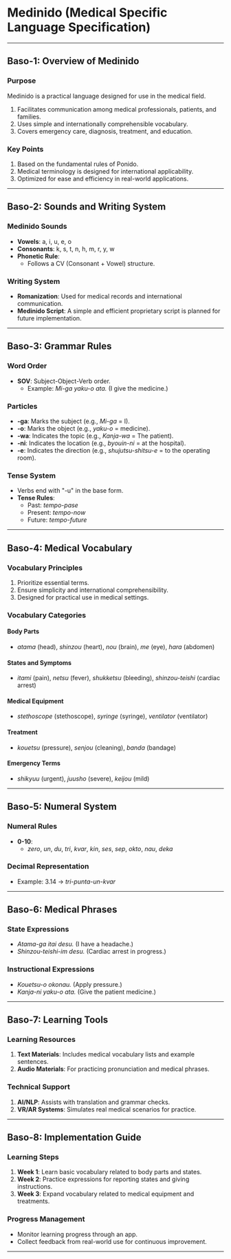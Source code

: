 # **Medinido (Medical Specific Language Specification)**

---

## **Baso-1: Overview of Medinido**

### **Purpose**  
Medinido is a practical language designed for use in the medical field.  
1. Facilitates communication among medical professionals, patients, and families.  
2. Uses simple and internationally comprehensible vocabulary.  
3. Covers emergency care, diagnosis, treatment, and education.

### **Key Points**  
1. Based on the fundamental rules of Ponido.  
2. Medical terminology is designed for international applicability.  
3. Optimized for ease and efficiency in real-world applications.

---

## **Baso-2: Sounds and Writing System**

### **Medinido Sounds**  
- **Vowels**: a, i, u, e, o  
- **Consonants**: k, s, t, n, h, m, r, y, w  
- **Phonetic Rule**:  
  - Follows a CV (Consonant + Vowel) structure.  

### **Writing System**  
- **Romanization**: Used for medical records and international communication.  
- **Medinido Script**: A simple and efficient proprietary script is planned for future implementation.

---

## **Baso-3: Grammar Rules**

### **Word Order**  
- **SOV**: Subject-Object-Verb order.  
  - Example: *Mi-ga yaku-o ata.* (I give the medicine.)

### **Particles**  
- **-ga**: Marks the subject (e.g., *Mi-ga* = I).  
- **-o**: Marks the object (e.g., *yaku-o* = medicine).  
- **-wa**: Indicates the topic (e.g., *Kanja-wa* = The patient).  
- **-ni**: Indicates the location (e.g., *byouin-ni* = at the hospital).  
- **-e**: Indicates the direction (e.g., *shujutsu-shitsu-e* = to the operating room).  

### **Tense System**  
- Verbs end with "-u" in the base form.  
- **Tense Rules**:  
  - Past: *tempo-pase*  
  - Present: *tempo-now*  
  - Future: *tempo-future*  

---

## **Baso-4: Medical Vocabulary**

### **Vocabulary Principles**  
1. Prioritize essential terms.  
2. Ensure simplicity and international comprehensibility.  
3. Designed for practical use in medical settings.  

### **Vocabulary Categories**  
#### **Body Parts**  
- *atama* (head), *shinzou* (heart), *nou* (brain), *me* (eye), *hara* (abdomen)  

#### **States and Symptoms**  
- *itami* (pain), *netsu* (fever), *shukketsu* (bleeding), *shinzou-teishi* (cardiac arrest)  

#### **Medical Equipment**  
- *stethoscope* (stethoscope), *syringe* (syringe), *ventilator* (ventilator)  

#### **Treatment**  
- *kouetsu* (pressure), *senjou* (cleaning), *banda* (bandage)  

#### **Emergency Terms**  
- *shikyuu* (urgent), *juusho* (severe), *keijou* (mild)  

---

## **Baso-5: Numeral System**

### **Numeral Rules**  
- **0-10**:  
  - *zero*, *un*, *du*, *tri*, *kvar*, *kin*, *ses*, *sep*, *okto*, *nau*, *deka*  

### **Decimal Representation**  
- Example: 3.14 → *tri-punta-un-kvar*  

---

## **Baso-6: Medical Phrases**

### **State Expressions**  
- *Atama-ga itai desu.* (I have a headache.)  
- *Shinzou-teishi-im desu.* (Cardiac arrest in progress.)  

### **Instructional Expressions**  
- *Kouetsu-o okonau.* (Apply pressure.)  
- *Kanja-ni yaku-o ata.* (Give the patient medicine.)  

---

## **Baso-7: Learning Tools**

### **Learning Resources**  
1. **Text Materials**: Includes medical vocabulary lists and example sentences.  
2. **Audio Materials**: For practicing pronunciation and medical phrases.  

### **Technical Support**  
1. **AI/NLP**: Assists with translation and grammar checks.  
2. **VR/AR Systems**: Simulates real medical scenarios for practice.  

---

## **Baso-8: Implementation Guide**

### **Learning Steps**  
1. **Week 1**: Learn basic vocabulary related to body parts and states.  
2. **Week 2**: Practice expressions for reporting states and giving instructions.  
3. **Week 3**: Expand vocabulary related to medical equipment and treatments.  

### **Progress Management**  
- Monitor learning progress through an app.  
- Collect feedback from real-world use for continuous improvement.  

---
